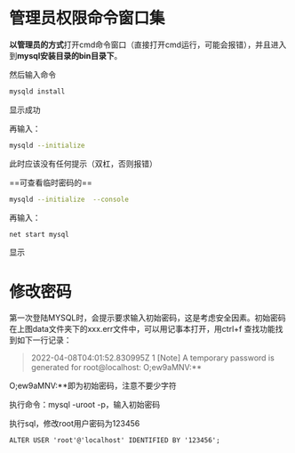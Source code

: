 # 管理员权限命令窗口集

**以管理员的方式**打开cmd命令窗口（直接打开cmd运行，可能会报错），并且进入到**mysql安装目录的bin目录下**。

然后输入命令

```bash
mysqld install
```

   显示成功

再输入：

```bash
mysqld --initialize 
```

 此时应该没有任何提示（双杠，否则报错）

==可查看临时密码的==

```bash
mysqld --initialize  --console
```

再输入：

```bash
net start mysql
```

 显示 

# 修改密码

第一次登陆MYSQL时，会提示要求输入初始密码，这是考虑安全因素。初始密码在上图data文件夹下的xxx.err文件中，可以用记事本打开，用ctrl+f 查找功能找到如下一行记录：

> 2022-04-08T04:01:52.830995Z 1 [Note] A temporary password is generated for root@localhost: O;ew9aMNV:** 

 O;ew9aMNV:**即为初始密码，注意不要少字符

执行命令：mysql -uroot -p，输入初始密码

执行sql，修改root用户密码为123456

```mysql
ALTER USER 'root'@'localhost' IDENTIFIED BY '123456';
```